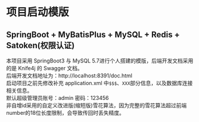 # 项目启动模版
## SpringBoot + MyBatisPlus + MySQL + Redis + Satoken(权限认证)
本项目采用 SpringBoot3 与 MySQL 5.7进行个人搭建的模版，后端开发文档采用的是 Knife4j 的 Swagger 文档。<br>
后端开发文档地址为：<a herf="http://localhost:8391/doc.html">http://localhost:8391/doc.html </a><br>
启动项目之前先修改补充 application.xml 中`$$$`、`XXX`部分信息，以及数据库连接相关信息。<br>
默认超级管理员账号：admin 密码：123456<br>
非自增id采用的自定义改进版(缩短版)雪花算法，因为完整的雪花算法超过前端number的18位长度限制，会导致传回时丢失精度。